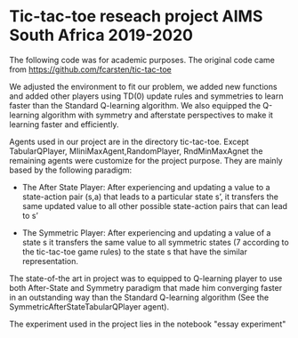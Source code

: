 # Tic-tac-toe reseach project AIMS South Africa 2019-2020

The following code was for academic purposes. The original code came from https://github.com/fcarsten/tic-tac-toe

We adjusted the environment to fit our problem, we added new functions and added other players using TD(0) update  rules  and symmetries  to  learn  faster  than the Standard Q-learning algorithm. We also  equipped the Q-learning algorithm with symmetry and afterstate perspectives to make it learning faster and efficiently.

Agents used in our project are in the directory tic-tac-toe. Except TabularQPlayer, MIiniMaxAgent,RandomPlayer, RndMinMaxAgnet the remaining agents were customize for the project purpose. They are mainly based by the following paradigm: 

- The After State Player: After experiencing and updating a value to a state-action pair (s,a) that leads to a particular state s’, it transfers the same updated value to all other possible state-action pairs that can lead to s’

- The Symmetric Player: After experiencing and updating a value of a state s it transfers the same value to all symmetric states (7 according to the tic-tac-toe game rules) to the state s that have the similar representation.

The state-of-the art in project was to equipped to Q-learning player to use both After-State and Symmetry paradigm that made him converging faster in an outstanding way than the Standard Q-learning algorithm (See the SymmetricAfterStateTabularQPlayer  agent).

The experiment used in the project lies in the notebook "essay experiment"

